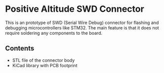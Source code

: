 # Positive Altitude SWD Connector

This is an prototype of SWD (Serial Wire Debug) connector for flashing and debugging microcontrollers like STM32. The main feature is that it does not require soldering any components to the board.

## Contents
- STL file of the connector body
- KiCad library with PCB footprint
